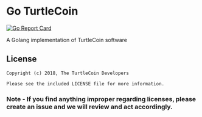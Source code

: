 # Go TurtleCoin

[![Go Report Card](https://goreportcard.com/badge/github.com/turtlecoin/go-turtlecoin)](https://goreportcard.com/report/github.com/turtlecoin/go-turtlecoin)

A Golang implementation of TurtleCoin software

## License

```
Copyright (c) 2018, The TurtleCoin Developers

Please see the included LICENSE file for more information.
```

### Note - If you find anything improper regarding licenses, please create an issue and we will review and act accordingly.
